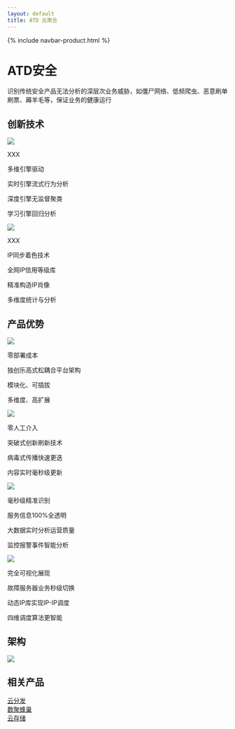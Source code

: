 ```yaml
---
layout: default
title: ATD 云聚合
---
```


{% include navbar-product.html %}
<div class="atd-banner technology-banner">
    <div class="technology-banner-info">
        <h1>ATD安全</h1>
        <p>识别传统安全产品无法分析的深层次业务威胁，如僵尸网络、低频爬虫、恶意刷单刷票、薅羊毛等，保证业务的健康运行</p>
    </div>
</div>
<div class="atd-technology container">
    <h2 class="atd-technology-title">创新技术</h2>
    <div class="col-lg-6 atd-technology-item">
        <img src="{{ site.baseurl }}/public/image/index/test.png">
        <p class="atd-technology-item-title">XXX</p>
        <p class="atd-technology-item-title">多维引擎驱动</p>
        <p class="atd-technology-item-info first-item-info">实时引擎流式行为分析</p>
        <p class="atd-technology-item-info">深度引擎无监督聚类</p>
        <p class="atd-technology-item-info">学习引擎回归分析</p>
    </div>
    <div class="col-lg-6 atd-technology-item">
        <img src="{{ site.baseurl }}/public/image/index/test.png">
        <p class="atd-technology-item-title">XXX</p>
        <p class="atd-technology-item-title">IP同步着色技术</p>
        <p class="atd-technology-item-info first-item-info">全网IP信用等级库</p>
        <p class="atd-technology-item-info">精准构造IP肖像</p>
        <p class="atd-technology-item-info">多维度统计与分析</p>
    </div>
</div>
<div class="product-technology-advantage container">
    <h2 class="product-technology-advantage-title">产品优势</h2>
    <div class="col-lg-3 product-technology-advantage-item">
        <div class="product-technology-advantage-item-imgbox"><img src="{{ site.baseurl }}/public/image/atd/atd-advantage-1.png"></div>
        <p class="product-technology-advantage-item-title">零部署成本</p>
        <p class="product-technology-advantage-item-info">独创乐高式松耦合平台架构</p>
        <p class="product-technology-advantage-item-info">模块化、可插拔</p>
        <p class="product-technology-advantage-item-info">多维度、高扩展</p>
    </div>
    <div class="col-lg-3 product-technology-advantage-item">
        <div class="product-technology-advantage-item-imgbox"><img src="{{ site.baseurl }}/public/image/atd/atd-advantage-2.png"></div>
        <p class="product-technology-advantage-item-title">零人工介入</p>
        <p class="product-technology-advantage-item-info">突破式创新刷新技术</p>
        <p class="product-technology-advantage-item-info">病毒式传播快速更迭</p>
        <p class="product-technology-advantage-item-info">内容实时毫秒级更新</p>
    </div>
    <div class="col-lg-3 product-technology-advantage-item">
        <div class="product-technology-advantage-item-imgbox"><img src="{{ site.baseurl }}/public/image/atd/atd-advantage-3.png"></div>
        <p class="product-technology-advantage-item-title">毫秒级精准识别</p>
        <p class="product-technology-advantage-item-info">服务信息100%全透明</p>
        <p class="product-technology-advantage-item-info">大数据实时分析运营质量</p>
        <p class="product-technology-advantage-item-info">监控报警事件智能分析</p>
    </div>
    <div class="col-lg-3 product-technology-advantage-item">
        <div class="product-technology-advantage-item-imgbox"><img src="{{ site.baseurl }}/public/image/atd/atd-advantage-4.png"></div>
        <p class="product-technology-advantage-item-title">完全可视化展现</p>
        <p class="product-technology-advantage-item-info">故障服务器业务秒级切换</p>
        <p class="product-technology-advantage-item-info">动态IP库实现IP-IP调度</p>
        <p class="product-technology-advantage-item-info">四维调度算法更智能</p>
    </div>
</div>
<div class="technology-structure">
    <h2>架构</h2>
    <img class="technology-structure-img" src="{{ site.baseurl }}/public/image/atd/atd-structure.png">
</div>
<div class="relative-product container">
    <h2 class="relative-product-title">相关产品</h2>
    <div class="col-lg-4"><a href="{{ site.baseurl }}{% post_url 2018-04-08-technology-cdn-x %}" class="relative-product-cdn">云分发</a></div>
    <div class="col-lg-4"><a href="{{ site.baseurl }}{% post_url 2018-04-08-technology-fengchao %}" class="relative-product-shujufengchao">数聚蜂巢</a></div>
    <div class="col-lg-4"><a href="{{ site.baseurl }}{% post_url 2018-04-08-technology-cwn-x %}" class="relative-product-cwn">云存储</a></div>
</div>
<div class="clean"></div>
